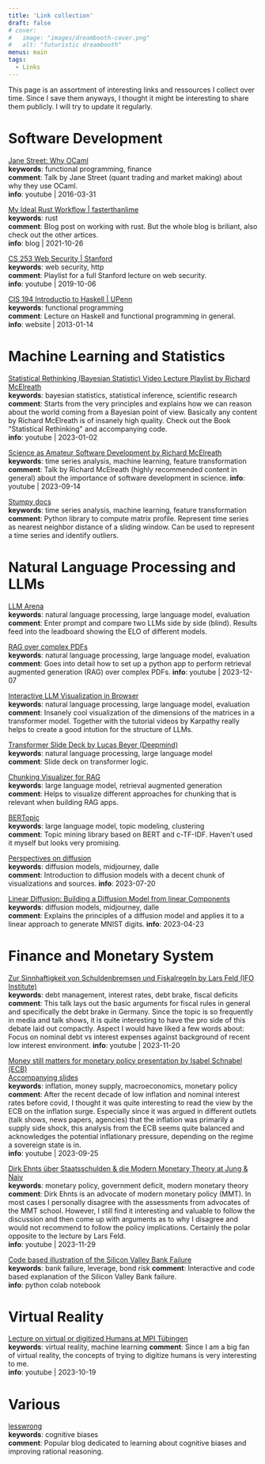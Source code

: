 ```yaml
---
title: 'Link collection'
draft: false
# cover:
#   image: "images/dreambooth-cover.png"
#   alt: "futuristic dreambooth"
menus: main
tags: 
  - Links
---
```


This page is an assortment of interesting links and ressources I collect over time.
Since I save them anyways, I thought it might be interesting to share them publicly.
I will try to update it regularly.

# Software Development
[Jane Street: Why OCaml](https://www.youtube.com/watch?v=v1CmGbOGb2I)  
**keywords**: functional programming, finance  
**comment**: Talk by Jane Street (quant trading and market making) about why they use OCaml.  
**info**: youtube | 2016-03-31  

[My Ideal Rust Workflow | fasterthanlime](https://fasterthanli.me/articles/my-ideal-rust-workflow)  
**keywords**: rust  
**comment**: Blog post on working with rust. But the whole blog is briliant, also check out the other artices.  
**info**: blog | 2021-10-26  

[CS 253 Web Security | Stanford](https://www.youtube.com/playlist?list=PL1y1iaEtjSYiiSGVlL1cHsXN_kvJOOhu-)  
**keywords**: web security, http  
**comment**: Playlist for a full Stanford lecture on web security.  
**info**: youtube | 2019-10-06  

[CIS 194 Introductio to Haskell | UPenn](https://www.seas.upenn.edu/~cis1940/spring13/lectures.html)  
**keywords**: functional programming  
**comment**: Lecture on Haskell and functional programming in general.  
**info**: website | 2013-01-14  


# Machine Learning and Statistics

[Statistical Rethinking (Bayesian Statistic) Video Lecture Playlist by Richard McElreath](https://www.youtube.com/playlist?list=PLDcUM9US4XdPz-KxHM4XHt7uUVGWWVSus)    
**keywords**: bayesian statistics, statistical inference, scientific research  
**comment**: Starts from the very principles and explains how we can reason about the world coming from a Bayesian point of view.
Basically any content by Richard McElreath is of insanely high quality. Check out the Book "Statistical Rethinking" and accompanying code.  
**info**: youtube | 2023-01-02  

[Science as Amateur Software Development by Richard McElreath](https://stumpy.readthedocs.io/en/latest/index.html)  
**keywords**: time series analysis, machine learning, feature transformation  
**comment**: Talk by Richard McElreath (highly recommended content in general) about the importance of software development in science.
**info**: youtube | 2023-09-14  

[Stumpy docs](https://stumpy.readthedocs.io/en/latest/index.html)  
**keywords**: time series analysis, machine learning, feature transformation  
**comment**: Python library to compute matrix profile. Represent time series as nearest neighbor distance of a sliding window. Can be used to represent a time series and identify outliers.


# Natural Language Processing and LLMs

[LLM Arena](https://chat.lmsys.org/)  
**keywords**: natural language processing, large language model, evaluation  
**comment**: Enter prompt and compare two LLMs side by side (blind). Results feed into the leadboard showing the ELO of different models.

[RAG over complex PDFs](https://www.youtube.com/watch?v=oa82yoJ6zYc)  
**keywords**: natural language processing, large language model, evaluation  
**comment**: Goes into detail how to set up a python app to perform retrieval augmented generation (RAG) over complex PDFs.
**info**: youtube | 2023-12-07  

[Interactive LLM Visualization in Browser](https://bbycroft.net/llm)  
**keywords**: natural language processing, large language model, evaluation  
**comment**: Insanely cool visualization of the dimensions of the matrices in a transformer model. Together with the tutorial videos by Karpathy really helps to create a good intution for the structure of LLMs.

[Transformer Slide Deck by Lucas Beyer (Deepmind)](lucasb.eyer.be/transformer)  
**keywords**: natural language processing, large language model  
**comment**: Slide deck on transformer logic.

[Chunking Visualizer for RAG](https://chunkviz.up.railway.app/)  
**keywords**: large language model, retrieval augmented generation  
**comment**: Helps to visualize different approaches for chunking that is relevant when building RAG apps.

[BERTopic](https://maartengr.github.io/BERTopic/index.html)  
**keywords**: large language model, topic modeling, clustering  
**comment**: Topic mining library based on BERT and c-TF-IDF. Haven't used it myself but looks very promising.

[Perspectives on diffusion](https://sander.ai/2023/07/20/perspectives.html)  
**keywords**: diffusion models, midjourney, dalle  
**comment**: Introduction to diffusion models with a decent chunk of visualizations and sources.
**info**: 2023-07-20

[Linear Diffusion: Building a Diffusion Model from linear Components](https://www.countbayesie.com/blog/2023/4/21/linear-diffusion)  
**keywords**: diffusion models, midjourney, dalle  
**comment**: Explains the principles of a diffusion model and applies it to a linear approach to generate MNIST digits.
**info**: 2023-04-23


# Finance and Monetary System
[Zur Sinnhaftigkeit von Schuldenbremsen und Fiskalregeln by Lars Feld (IFO Institute)](https://www.youtube.com/watch?v=EwxK5Rx7Kv4)  
**keywords**: debt management, interest rates, debt brake, fiscal deficits  
**comment**: This talk lays out the basic arguments for fiscal rules in general and specifically the debt brake in Germany. Since the topic is so frequently in media and talk shows, it is quite interesting to have the pro side of this debate laid out compactly. Aspect I would have liked a few words about: Focus on nominal debt vs interest expenses against background of recent low interest environment.
**info**: youtube | 2023-11-20  

[Money still matters for monetary policy presentation by Isabel Schnabel (ECB)](https://www.ecb.europa.eu/press/key/date/2023/html/ecb.sp230925_1~7ad8ef22e2.en.html)  
[Accompanying slides](https://www.ecb.europa.eu/press/key/date/2023/html/ecb.sp230925_1_annex~ffad9c5321.en.pdf)  
**keywords**: inflation, money supply, macroeconomics, monetary policy  
**comment**: After the recent decade of low inflation and nominal interest rates before covid, I thought it was quite interesting to read the view by the ECB on the inflation surge. Especially since it was argued in different outlets (talk shows, news papers, agencies) that the inflation was primarily a supply side shock, this analysis from the ECB seems quite balanced and acknowledges the potential inflationary pressure, depending on the regime a sovereign state is in.  
**info**: youtube | 2023-09-25  

[Dirk Ehnts über Staatsschulden & die Modern Monetary Theory at Jung & Naiv](https://www.youtube.com/watch?v=wp1j11cmHbk)  
**keywords**: monetary policy, government deficit, modern monetary theory  
**comment**: Dirk Ehnts is an advocate of modern monetary policy (MMT). In most cases I personally disagree with the assessments from advocates of the MMT school. However, I still find it interesting and valuable to follow the discussion and then come up with arguments as to why I disagree and would not recommend to follow the policy implications. Certainly the polar opposite to the lecture by Lars Feld.  
**info**: youtube | 2023-11-29  

[Code based illustration of the Silicon Valley Bank Failure](https://colab.research.google.com/drive/15uxrAeCCL327kWH9N0X-ogKwf2zErjP5)  
**keywords**: bank failure, leverage, bond risk
**comment**: Interactive and code based explanation of the Silicon Valley Bank failure.  
**info**: python colab notebook


# Virtual Reality

[Lecture on virtual or digitized Humans at MPI Tübingen](https://www.youtube.com/playlist?list=PL05umP7R6ij13it8Rptqo7lycHozvzCJn)  
**keywords**: virtual reality, machine learning
**comment**: Since I am a big fan of virtual reality, the concepts of trying to digitize humans is very interesting to me.  
**info**: youtube | 2023-10-19  


# Various

[lesswrong ](https://www.lesswrong.com/rationality)  
**keywords**: cognitive biases  
**comment**: Popular blog dedicated to learning about cognitive biases and improving rational reasoning.  
